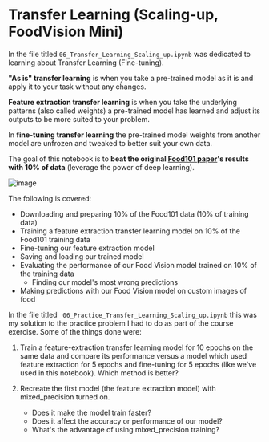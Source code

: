 # Transfer Learning (Scaling-up, FoodVision Mini)

In the file titled `06_Transfer_Learning_Scaling_up.ipynb` was dedicated to learning about Transfer Learning (Fine-tuning).

**"As is" transfer learning** is when you take a pre-trained model as it is and apply it to your task without any changes.

**Feature extraction transfer learning** is when you take the underlying patterns (also called weights) a pre-trained model has learned and adjust its outputs to be more suited to your problem.

In **fine-tuning transfer learning** the pre-trained model weights from another model are unfrozen and tweaked to better suit your own data.

The goal of this notebook is to **beat the original [Food101 paper](https://data.vision.ee.ethz.ch/cvl/datasets_extra/food-101/static/bossard_eccv14_food-101.pdf)'s results with 10% of data** (leverage the power of deep learning).

![image](https://raw.githubusercontent.com/mrdbourke/tensorflow-deep-learning/main/images/06-ml-serial-experimentation.png)

The following is covered:
- Downloading and preparing 10% of the Food101 data (10% of training data)
- Training a feature extraction transfer learning model on 10% of the Food101 training data
- Fine-tuning our feature extraction model
- Saving and loading our trained model
- Evaluating the performance of our Food Vision model trained on 10% of the training data
  - Finding our model's most wrong predictions
- Making predictions with our Food Vision model on custom images of food

In the file titled ` 06_Practice_Transfer_Learning_Scaling_up.ipynb` this was my solution to the practice problem I had to do as part of the course exercise. Some of the things done were:
1. Train a feature-extraction transfer learning model for 10 epochs on the same data and compare its performance versus a model which used feature extraction for 5 epochs and fine-tuning for 5 epochs (like we've used in this notebook). Which method is better?

2. Recreate the first model (the feature extraction model) with mixed_precision turned on.
    - Does it make the model train faster?
    - Does it affect the accuracy or performance of our model?
    - What's the advantage of using mixed_precision training?
